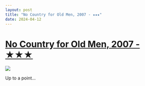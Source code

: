 ```yaml
---
layout: post
title: "No Country for Old Men, 2007 - ★★★"
date: 2024-04-12
---
```


# [No Country for Old Men, 2007 - ★★★](https://letterboxd.com/pavlesap/film/no-country-for-old-men/)

<p><img src="https://a.ltrbxd.com/resized/sm/upload/dr/hr/pz/ez/ehLb2SQ3djlA1FrQKbP2WO3VH09-0-600-0-900-crop.jpg?v=6489920a92" /></p> <p>Up to a point...
